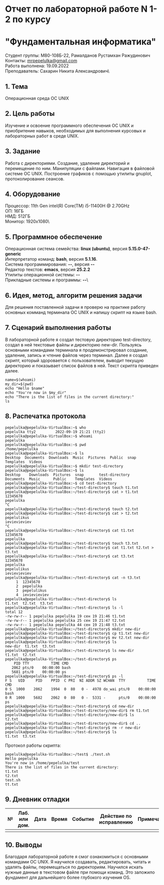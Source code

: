 # Отчет по лабораторной работе N 1-2 по курсу
# "Фундаментальная информатика"

Студент группы: M80-108Б-22, Рамалданов Рустамхан Ражудинович\
Контакты: mrpepelulka@gmail.com\
Работа выполнена: 19.09.2022\
Преподаватель: Сахарин Никита Александрович\

## 1. Тема

Операционная среда ОС UNIX

## 2. Цель работы

Изучение и освоение программного обеспечения ОС UNIX и приобритение навыков, необходимых для выполнения курсовых и лабораторных работ в среде UNIX.

## 3. Задание

Работа с директориями. Создание, удаление директорий и перемещение по ним. Манипуляции с файлами. Навигация в файловой системе ОС UNIX. Построение графиков с помощью утилиты gnuplot, протоколирование сеансов.

## 4. Оборудование

Процессор: 11th Gen intel(R) Core(TM) i5-11400H @ 2.70GHz\
ОП: 16ГБ\
НМД: 512ГБ\
Монитор: 1920x1080\

## 5. Программное обеспечение

Операционная система семейства: **linux (ubuntu)**, версия **5.15.0-47-generic**\
Интерпретатор команд: **bash**, версия **5.1.16**.\
Система программирования: **--**, версия **--**\
Редактор текстов: **emacs**, версия **25.2.2**\
Утилиты операционной системы: **--**\
Прикладные системы и программы: **--**\

## 6. Идея, метод, алгоритм решения задачи


Для решения поставленной задачи я проверю на практике работу основных комманд 
терминала ОС UNIX и напишу скрипт на языке bash.


## 7. Сценарий выполнения работы


В лабораторной работе я создал тестовую директорию test-directory, создал в ней текстовые файлы и директорию new-dir. Пользуясь основными командами терминала я продемонстрировал создание, удаление, запись и чтение файлов через терминал.
Далее я создал скрипт, который здоровается с пользователем, выводит текущую директорию и показывает список файлов в ней. Текст скрипта приведен далее.

```                            
name=$(whoami)
my_dir=$(pwd)
echo "Hello $name"
echo "You're now in $my_dir"
echo "There is the list of files in the current directory:"
ls
```

## 8. Распечатка протокола

```
pepelulka@pepelulka-VirtualBox:~$ who
pepelulka tty2         2022-09-19 21:21 (tty2)
pepelulka@pepelulka-VirtualBox:~$ whoami
pepelulka
pepelulka@pepelulka-VirtualBox:~$ pwd
/home/pepelulka
pepelulka@pepelulka-VirtualBox:~$ ls
Desktop  Documents  Downloads  Music  Pictures  Public  snap  Templates  Videos
pepelulka@pepelulka-VirtualBox:~$ mkdir test-directory
pepelulka@pepelulka-VirtualBox:~$ ls
Desktop    Downloads  Pictures  snap       test-directory
Documents  Music      Public    Templates  Videos
pepelulka@pepelulka-VirtualBox:~$ cd test-directory
pepelulka@pepelulka-VirtualBox:~/test-directory$ touch t1.txt
pepelulka@pepelulka-VirtualBox:~/test-directory$ cat > t1.txt
12345678
pepelulka
^C
pepelulka@pepelulka-VirtualBox:~/test-directory$ touch t2.txt
pepelulka@pepelulka-VirtualBox:~/test-directory$ cat > t2.txt
pepelulikus
ievievieviev
^C
pepelulka@pepelulka-VirtualBox:~/test-directory$ cat t1.txt
12345678
pepelulka
pepelulka@pepelulka-VirtualBox:~/test-directory$ touch t3.txt
pepelulka@pepelulka-VirtualBox:~/test-directory$ cat t1.txt t2.txt > t3.txt
pepelulka@pepelulka-VirtualBox:~/test-directory$ cat t3.txt
12345678
pepelulka
pepelulikus
ievievieviev
pepelulka@pepelulka-VirtualBox:~/test-directory$ cat -n t3.txt
     1	12345678
     2	pepelulka
     3	pepelulikus
     4	ievievieviev
pepelulka@pepelulka-VirtualBox:~/test-directory$ ls
t1.txt  t2.txt  t3.txt
pepelulka@pepelulka-VirtualBox:~/test-directory$ ls -l
total 12
-rw-rw-r-- 1 pepelulka pepelulka 19 сен 19 21:46 t1.txt
-rw-rw-r-- 1 pepelulka pepelulka 25 сен 19 21:47 t2.txt
-rw-rw-r-- 1 pepelulka pepelulka 44 сен 19 21:48 t3.txt
pepelulka@pepelulka-VirtualBox:~/test-directory$ mkdir new-dir
pepelulka@pepelulka-VirtualBox:~/test-directory$ cp t1.txt new-dir
pepelulka@pepelulka-VirtualBox:~/test-directory$ mv t2.txt new-dir
pepelulka@pepelulka-VirtualBox:~/test-directory$ ls
new-dir  t1.txt  t3.txt
pepelulka@pepelulka-VirtualBox:~/test-directory$ ls new-dir
t1.txt  t2.txt
pepelulka@pepelulka-VirtualBox:~/test-directory$ ps
    PID TTY          TIME CMD
   2062 pts/0    00:00:00 bash
   5681 pts/0    00:00:00 ps
pepelulka@pepelulka-VirtualBox:~/test-directory$ ps -l
F S   UID     PID    PPID  C PRI  NI ADDR SZ WCHAN  TTY          TIME CMD
0 S  1000    2062    1994  0  80   0 -  4978 do_wai pts/0    00:00:00 bash
0 R  1000    5682    2062  0  80   0 -  5331 -      pts/0    00:00:00 ps
pepelulka@pepelulka-VirtualBox:~/test-directory$ cd new-dir
pepelulka@pepelulka-VirtualBox:~/test-directory/new-dir$ rm t1.txt
pepelulka@pepelulka-VirtualBox:~/test-directory/new-dir$ ls
t2.txt
pepelulka@pepelulka-VirtualBox:~/test-directory/new-dir$ cd ..
pepelulka@pepelulka-VirtualBox:~/test-directory$ rm -r new-dir 
pepelulka@pepelulka-VirtualBox:~/test-directory$ ls
t1.txt  t3.txt
```
Протокол работы скрипта:
```
pepelulka@pepelulka-VirtualBox:~/test$ ./test.sh
Hello pepelulka
You're now in /home/pepelulka/test
There is the list of files in the current directory:
t1.txt
t2.txt
test.sh
tt.txt
```
## 9. Дневник отладки

| № | Лаб. или дом. | Дата       | Время     | Событие                  | Действие по исправлению | Примечание  |
|---|---------------|------------|-----------|--------------------------|-------------------------|-------------|
|   |               |            |           |                          |                         |             | 

## 10. Выводы

Благодаря лабораторной работе я смог ознакомиться с основными командами ОС UNIX. Я научился создавать, редактировать, читать и удалять файлы, перемещаться по директориям. Научился искать нужные данные в текстовом файле при помощи команд. Это заложило фундамент для дальнейшего более глубокого изучения OS.
